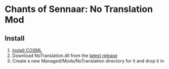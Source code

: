 # Chants of Sennaar: No Translation Mod

## Install

1. [Install COSML](https://github.com/COS-Modding/COSML#how-to-install)
2. Download NoTranslation.dll from the [latest release](https://github.com/tbodt/NoTranslation/releases/latest)
3. Create a new Managed/Mods/NoTranslation directory for it and drop it in
